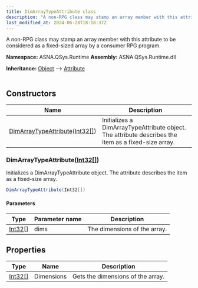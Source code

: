 ```yaml
---
title: DimArrayTypeAttribute class
description: "A non-RPG class may stamp an array member with this attribute to be considered as a fixed-sized array by a consumer RPG program. "
last_modified_at: 2024-06-28T18:18:37Z
---
```


A non-RPG class may stamp an array member with this attribute to be considered as a fixed-sized array by a consumer RPG program.

**Namespace:** ASNA.QSys.Runtime
**Assembly:** ASNA.QSys.Runtime.dll

**Inheritance:** [Object](https://docs.microsoft.com/en-us/dotnet/api/system.object) --> [Attribute](https://docs.microsoft.com/en-us/dotnet/api/system.attribute)
<br>
<br>

## Constructors

| Name | Description |
| --- | --- |
| [DimArrayTypeAttribute](#dimarraytypeattributeint32)([Int32\[\]](https://docs.microsoft.com/en-us/dotnet/api/system.int32)) | Initializes a DimArrayTypeAttribute object. The attribute describes the item as a fixed-size array.

### DimArrayTypeAttribute([Int32\[\]](https://docs.microsoft.com/en-us/dotnet/api/system.int32))

Initializes a DimArrayTypeAttribute object. The attribute describes the item as a fixed-size array.

```cs
DimArrayTypeAttribute(Int32[])
```

#### Parameters

| Type | Parameter name | Description
| --- | --- | ---
| [Int32\[\]](https://docs.microsoft.com/en-us/dotnet/api/system.int32) | dims | The dimensions of the array.

## Properties

| Type | Name | Description
| --- | --- | --- 
| [Int32\[\]](https://docs.microsoft.com/en-us/dotnet/api/system.int32) | Dimensions | Gets the dimensions of the array. |
